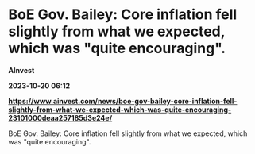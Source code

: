 # BoE Gov. Bailey: Core inflation fell slightly from what we expected, which was "quite encouraging".
**AInvest**

**2023-10-20 06:12**

**https://www.ainvest.com/news/boe-gov-bailey-core-inflation-fell-slightly-from-what-we-expected-which-was-quite-encouraging-23101000deaa257185d3e24e/**

BoE Gov. Bailey: Core inflation fell slightly from what we expected, which was "quite encouraging".